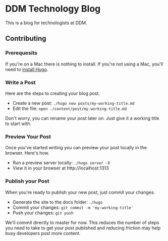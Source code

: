 # DDM Technology Blog

This is a blog for technologists at DDM.

## Contributing

### Prerequesits

If you're on a Mac there is nothing to install. If you're not using a Mac, you'll need to [install Hugo](https://gohugo.io/getting-started/quick-start/#step-1-install-hugo).

### Write a Post

Here are the steps to creating your blog post.

  - Create a new post: `./hugo new posts/my-working-title.md`
  - Edit the file: `open ./content/post/my-working-title.md`

Don't worry, you can rename your post later on. Just give it a working title to start with.

### Preview Your Post

Once you've started writing you can preview your post locally in the browser. Here's how.

  - Run a preview server locally: `./hugo server -D`
  - View it in your browser at http://localhost:1313

### Publish your Post

When you're ready to publish your new post, just commit your changes.

  - Generate the site to the docs folder: `./hugo`
  - Commit your changes: `git commit -m 'my-working-title'`
  - Push your changes: `git push`

We'll commit directly to master for now. This reduces the number of steps you need to take to get your post published and reducing friction may help busy developers post more content.

